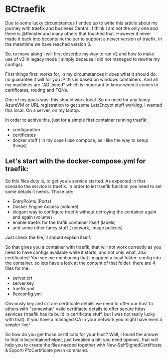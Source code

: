 # BCtraefik

Due to some lucky circumstances I ended up to write this article about my journey with traefik and business Central. I think I am not the only one and there is @tfenster and many others that touched that. However it never made it back into bccontainerhelper to support a newer version of traefik. In the meantime we have reached version 3. 

So, to move along I will first describe my way to run v2 and how to make use of v3 in legacy mode ( simply because I did not managed to rewrite my configs).

First things first: works for, in my circumstances it does what it should do. no guarantee it will for you :P this is based on windows containers. And all my machines are "AD joined" which is important to know when it comes to certificates, routing and FQNs. 

One of my goals was: this should work local. So no need for any fancy AzureVM or URL registration to get some LetsEncypt stuff working. I wanted this local. On a server, on my laptop. 

In order to achive this, just for a simple first container running traefik: 
- configuration
- certificates
- docker stuff ( in my case I use compose, as I like the way to setup things)

## Let's start with the docker-compose.yml for traefik:

So this files duty is, to get you a service started. As expected in that scenario the service is traefik. In order to let traefik function you need to set some details it needs. Those are:
- EntryPoints (Ports)
- Docker Engine Access (volume)
- elegant way to configure traefik without detroying the container again and again (volume)
- enable traefik for the trafik container itself (labels)
- and some other fancy stuff ( network, image policies) 

Just check the file, it should explain itself. 

So that gives you a container with traefik, that will not work correctly as you need to have configs available while it starts, and not only what, also certificates!
You see me mentioning that I mapped a local folder: config into the container. so lets have a look at the content of that folder:
there are 4 files for me: 
- server.crt
- server.key
- traefik.yml
- flexconfig.yml

Obviously key and crt are certificate details we need to offer our host to others with "somewhat" valid certifiacte details to offer secure https services (traefik has its build in certificate stuff, but I was not really lucky with that). If you have a managed CA in your network you might have even a simpler live! 

So how do you get those certificats for your host? Well, I found the answer to that in bccontainerhelper, just tweaked a bit:
you need openssl, that will help you to create the files needed together with New-SelfSignedCertificate & Export-PfcCertificate pwsh command. 

